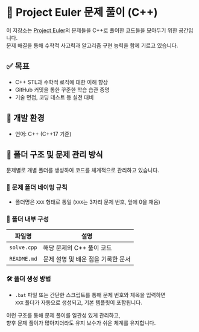 # 📘 Project Euler 문제 풀이 (C++)

이 저장소는 [Project Euler](https://euler.synap.co.kr/)의 문제들을 C++로 풀이한 코드들을 모아두기 위한 공간입니다.  
문제 해결을 통해 수학적 사고력과 알고리즘 구현 능력을 함께 기르고 있습니다.  

## ✅ 목표

- C++ STL과 수학적 로직에 대한 이해 향상
- GitHub 커밋을 통한 꾸준한 학습 습관 증명
- 기술 면접, 코딩 테스트 등 실전 대비

## 🔧 개발 환경

- 언어: C++ (C++17 기준)

## 📁 폴더 구조 및 문제 관리 방식

문제별로 개별 폴더를 생성하여 코드를 체계적으로 관리하고 있습니다.  

### 📂 문제 폴더 네이밍 규칙

- 폴더명은 `XXX` 형태로 통일 (`XXX`는 3자리 문제 번호, 앞에 0을 채움)

### 📄 폴더 내부 구성

| 파일명        | 설명                                |
|---------------|-------------------------------------|
| `solve.cpp`   | 해당 문제의 C++ 풀이 코드            |
| `README.md`   | 문제 설명 및 배운 점을 기록한 문서   |

### 🛠 폴더 생성 방법

- `.bat` 파일 또는 간단한 스크립트를 통해 문제 번호와 제목을 입력하면  
  `XXX` 폴더가 자동으로 생성되고, 기본 템플릿이 포함됩니다.

이런 구조를 통해 문제 풀이를 일관성 있게 관리하고,  
향후 문제 풀이가 많아지더라도 유지 보수가 쉬운 체계를 유지합니다.
